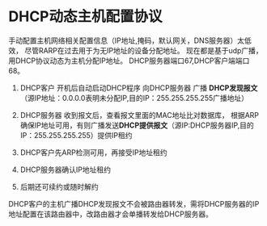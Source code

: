 # **DHCP动态主机配置协议**
手动配置主机网络相关配置信息（IP地址,掩码，默认网关，DNS服务器）太低效，
尽管RARP在过去用于为无IP地址的设备分配地址。
现在都是基于udp广播，用DHCP协议动态为主机分配IP地址。
DHCP服务器端口67,DHCP客户端端口68。

1. DHCP客户 开机后自动启动DHCP程序 向DHCP服务器 广播 **DHCP发现报文**（源IP地址：0.0.0.0表明未分配IP,目的IP：255.255.255.255广播地址）

2. DHCP服务器 收到报文后，查看报文里面的MAC地址比对数据库，
根据ARP确保IP地址可用，有则广播发送**DHCP提供报文**（源IP:DHCP服务器IP,目的IP：255.255.255.255）提供IP租约

3. DHCP客户先ARP检测可用，再接受IP地址租约

4. DHCP服务器确认IP地址租约

5. 后期还可续约或随时解约

DHCP客户的主机广播DHCP发现报文不会被路由器转发，需将DHCP服务器的IP地址配置在该路由器中，改路由器才会单播转发给DHCP服务器。
<br>
<br>
<br>

